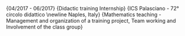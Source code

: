 



{04/2017 - 06/2017}
{Didactic training Internship}
{ICS Palasciano - 72° circolo didattico \newline Naples, Italy}
{Mathematics teaching - Management and organization of a training project, Team working and Involvement of the class group}
